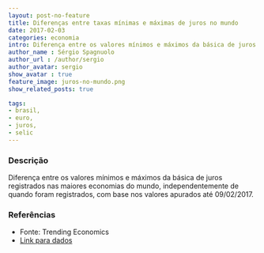 ```yaml
---
layout: post-no-feature
title: Diferenças entre taxas mínimas e máximas de juros no mundo
date: 2017-02-03
categories: economia
intro: Diferença entre os valores mínimos e máximos da básica de juros registrados nas maiores economias do mundo
author_name : Sérgio Spagnuolo
author_url : /author/sergio
author_avatar: sergio
show_avatar : true
feature_image: juros-no-mundo.png
show_related_posts: true

tags:
- brasil,
- euro,
- juros,
- selic
---
```



### Descrição
Diferença entre os valores mínimos e máximos da básica de juros registrados nas maiores economias do mundo, independentemente de quando foram registrados, com base nos valores apurados até 09/02/2017.

### Referências
* Fonte: Trending Economics
* [Link para dados](http://www.tradingeconomics.com/country-list/interest-rate)
